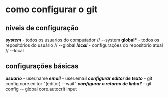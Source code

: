# como configurar o git

## niveis de configuração

**_system_** - todos os usuarios do computador // --system
**global\*** - todos os repositórios do usuário // --global
**_local_** - configurações do repositório atual // --local

## configurações básicas

**_usuario_** - user.name
**_email_** - user.email
**_configurar editor de texto_** - git config core.editor "(editor) --wait"
**_configurar o retorno de linha?_** - git config -- global core.autocrlt input
